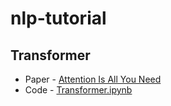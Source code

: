 # nlp-tutorial

## Transformer

- Paper - [Attention Is All You Need](https://arxiv.org/abs/1706.03762)
- Code -
[Transformer.ipynb](./transformer/)
